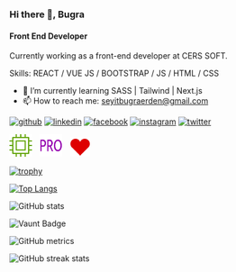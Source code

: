 ### Hi there 👋, Bugra
#### Front End Developer
Currently working as a front-end developer at CERS SOFT.

Skills: REACT / VUE JS / BOOTSTRAP / JS / HTML / CSS

- 🌱 I’m currently learning SASS | Tailwind | Next.js 
- 📫 How to reach me: seyitbugraerden@gmail.com 


[<img src='https://cdn.jsdelivr.net/npm/simple-icons@3.0.1/icons/github.svg' alt='github' height='40'>](https://github.com/https://github.com/seyitbugraerden)  [<img src='https://cdn.jsdelivr.net/npm/simple-icons@3.0.1/icons/linkedin.svg' alt='linkedin' height='40'>](https://www.linkedin.com/in/https://www.linkedin.com/in/bugraerden//)  [<img src='https://cdn.jsdelivr.net/npm/simple-icons@3.0.1/icons/facebook.svg' alt='facebook' height='40'>](https://www.facebook.com/https://www.facebook.com/bgrardn/)  [<img src='https://cdn.jsdelivr.net/npm/simple-icons@3.0.1/icons/instagram.svg' alt='instagram' height='40'>](https://www.instagram.com/https://www.instagram.com/bugrakisisi//)  [<img src='https://cdn.jsdelivr.net/npm/simple-icons@3.0.1/icons/twitter.svg' alt='twitter' height='40'>](https://twitter.com/https://twitter.com/bugrakisisi)  

<a href='https://docs.github.com/en/developers'><img src='https://raw.githubusercontent.com/acervenky/animated-github-badges/master/assets/devbadge.gif' width='40' height='40'></a> <a href='https://github.com/pricing'><img src='https://raw.githubusercontent.com/acervenky/animated-github-badges/master/assets/pro.gif' width='40' height='40'></a> <a href='https://docs.github.com/en/github/supporting-the-open-source-community-with-github-sponsors'><img src='https://raw.githubusercontent.com/acervenky/animated-github-badges/master/assets/sponsorbadge.gif' width='35' height='35'></a> 

[![trophy](https://github-profile-trophy.vercel.app/?username=https://github.com/seyitbugraerden)](https://github.com/ryo-ma/github-profile-trophy)

[![Top Langs](https://github-readme-stats.vercel.app/api/top-langs/?username=https://github.com/seyitbugraerden)](https://github.com/anuraghazra/github-readme-stats)

![GitHub stats](https://github-readme-stats.vercel.app/api?username=https://github.com/seyitbugraerden&show_icons=true&count_private=true)  

![Vaunt Badge](https://api.vaunt.dev/v1/github/entities/https://github.com/seyitbugraerden/contributions?format=svg&private=true)  

![GitHub metrics](https://metrics.lecoq.io/https://github.com/seyitbugraerden)  

![GitHub streak stats](https://streak-stats.demolab.com/?user=https://github.com/seyitbugraerden)  

